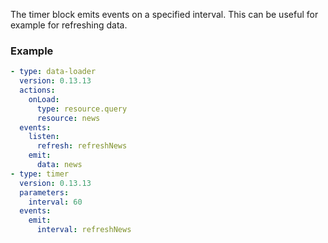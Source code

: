 The timer block emits events on a specified interval. This can be useful for example for refreshing
data.

### Example

```yaml
- type: data-loader
  version: 0.13.13
  actions:
    onLoad:
      type: resource.query
      resource: news
  events:
    listen:
      refresh: refreshNews
    emit:
      data: news
- type: timer
  version: 0.13.13
  parameters:
    interval: 60
  events:
    emit:
      interval: refreshNews
```
